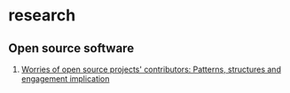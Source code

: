 # research

## Open source software

1. [Worries of open source projects' contributors: Patterns, structures and engagement implication](./OSS/1.pdf)

